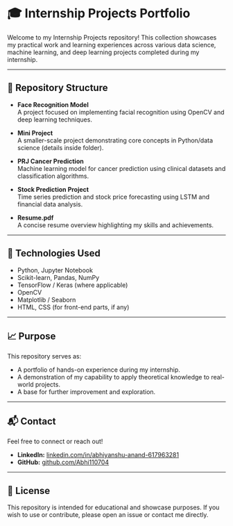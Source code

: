 # 🎓 Internship Projects Portfolio

Welcome to my Internship Projects repository! This collection showcases my practical work and learning experiences across various data science, machine learning, and deep learning projects completed during my internship.

---

## 📁 Repository Structure

- **Face Recognition Model**  
  A project focused on implementing facial recognition using OpenCV and deep learning techniques.

- **Mini Project**  
  A smaller-scale project demonstrating core concepts in Python/data science (details inside folder).

- **PRJ Cancer Prediction**  
  Machine learning model for cancer prediction using clinical datasets and classification algorithms.

- **Stock Prediction Project**  
  Time series prediction and stock price forecasting using LSTM and financial data analysis.

- **Resume.pdf**  
  A concise resume overview highlighting my skills and achievements.

---

## 🔧 Technologies Used

- Python, Jupyter Notebook
- Scikit-learn, Pandas, NumPy
- TensorFlow / Keras (where applicable)
- OpenCV
- Matplotlib / Seaborn
- HTML, CSS (for front-end parts, if any)

---

## 📈 Purpose

This repository serves as:
- A portfolio of hands-on experience during my internship.
- A demonstration of my capability to apply theoretical knowledge to real-world projects.
- A base for further improvement and exploration.

---

## 📬 Contact

Feel free to connect or reach out!

- **LinkedIn:** [linkedin.com/in/abhiyanshu-anand-617963281](https://www.linkedin.com/in/abhiyanshu-anand-617963281)
- **GitHub:** [github.com/Abhi110704](https://github.com/Abhi110704)

---

## 📜 License

This repository is intended for educational and showcase purposes. If you wish to use or contribute, please open an issue or contact me directly.
